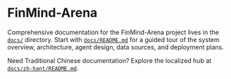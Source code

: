 # FinMind-Arena

Comprehensive documentation for the FinMind-Arena project lives in the [`docs/`](docs/) directory. Start with [`docs/README.md`](docs/README.md) for a guided tour of the system overview, architecture, agent design, data sources, and deployment plans.

Need Traditional Chinese documentation? Explore the localized hub at [`docs/zh-hant/README.md`](docs/zh-hant/README.md).
